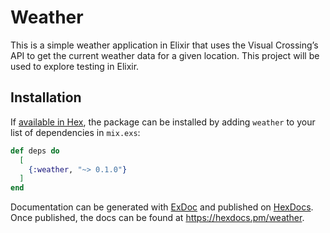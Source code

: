 # Weather

This is a simple weather application in Elixir that uses the Visual Crossing’s API to get the current weather data for a given location. This project will be used to explore testing in Elixir.

## Installation

If [available in Hex](https://hex.pm/docs/publish), the package can be installed
by adding `weather` to your list of dependencies in `mix.exs`:

```elixir
def deps do
  [
    {:weather, "~> 0.1.0"}
  ]
end
```

Documentation can be generated with [ExDoc](https://github.com/elixir-lang/ex_doc)
and published on [HexDocs](https://hexdocs.pm). Once published, the docs can
be found at <https://hexdocs.pm/weather>.

